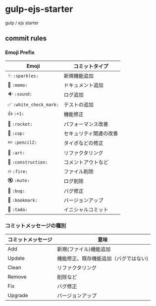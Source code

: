# gulp-ejs-starter
gulp / ejs starter

## 

## commit rules
### Emoji Prefix
|Emoji| コミットタイプ|
|---|---|
|✨ `:sparkles:` |新規機能追加|
|📝 `:memo:` |ドキュメント追加|
|🔉 `:sound:`|ログ追加|
|✅ `:white_check_mark:`|テストの追加|
|👍 `:+1:`|機能修正|
|🚀  `:rocket:` |パフォーマンス改善|
|👮  `:cop:`|セキュリティ関連の改善|
|✏️ `:pencil2:`|タイポなどの修正|
|🎨 `:art:`|リファクタリング|
|🚧 `:construction:`|コメントアウトなど|
|🔥 `:fire: `|ファイル削除|
|🔇  `:mute:`|ログ削除|
|🐛 `:bug:` |バグ修正|
|🔖  `:bookmark:` |バージョンアップ|
|🎉 `:tada:`|イニシャルコミット|

### コミットメッセージの種別

|コミットメッセージ | 意味|
|---|---|
|Add| 新規(ファイル)機能追加|
|Update| 機能修正、既存機能追加（バグではない)|
|Clean|リファクタリング|
|Remove|削除など|
|Fix|バグ修正|
|Upgrade|バージョンアップ|